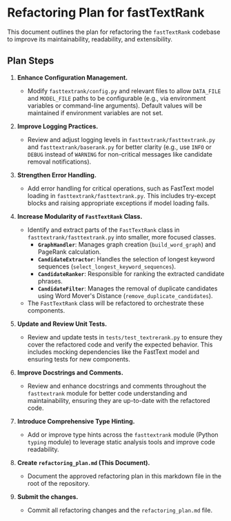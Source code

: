 # Refactoring Plan for fastTextRank

This document outlines the plan for refactoring the `fastTextRank` codebase to improve its maintainability, readability, and extensibility.

## Plan Steps

1.  **Enhance Configuration Management.**
    *   Modify `fasttextrank/config.py` and relevant files to allow `DATA_FILE` and `MODEL_FILE` paths to be configurable (e.g., via environment variables or command-line arguments). Default values will be maintained if environment variables are not set.

2.  **Improve Logging Practices.**
    *   Review and adjust logging levels in `fasttextrank/fasttextrank.py` and `fasttextrank/baserank.py` for better clarity (e.g., use `INFO` or `DEBUG` instead of `WARNING` for non-critical messages like candidate removal notifications).

3.  **Strengthen Error Handling.**
    *   Add error handling for critical operations, such as FastText model loading in `fasttextrank/fasttextrank.py`. This includes try-except blocks and raising appropriate exceptions if model loading fails.

4.  **Increase Modularity of `FastTextRank` Class.**
    *   Identify and extract parts of the `FastTextRank` class in `fasttextrank/fasttextrank.py` into smaller, more focused classes.
        *   **`GraphHandler`**: Manages graph creation (`build_word_graph`) and PageRank calculation.
        *   **`CandidateExtractor`**: Handles the selection of longest keyword sequences (`select_longest_keyword_sequences`).
        *   **`CandidateRanker`**: Responsible for ranking the extracted candidate phrases.
        *   **`CandidateFilter`**: Manages the removal of duplicate candidates using Word Mover's Distance (`remove_duplicate_candidates`).
    *   The `FastTextRank` class will be refactored to orchestrate these components.

5.  **Update and Review Unit Tests.**
    *   Review and update tests in `tests/test_textrerank.py` to ensure they cover the refactored code and verify the expected behavior. This includes mocking dependencies like the FastText model and ensuring tests for new components.

6.  **Improve Docstrings and Comments.**
    *   Review and enhance docstrings and comments throughout the `fasttextrank` module for better code understanding and maintainability, ensuring they are up-to-date with the refactored code.

7.  **Introduce Comprehensive Type Hinting.**
    *   Add or improve type hints across the `fasttextrank` module (Python `typing` module) to leverage static analysis tools and improve code readability.

8.  **Create `refactoring_plan.md` (This Document).**
    *   Document the approved refactoring plan in this markdown file in the root of the repository.

9.  **Submit the changes.**
    *   Commit all refactoring changes and the `refactoring_plan.md` file.
